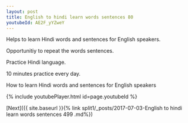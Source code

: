 ```yaml
---
layout: post
title: English to hindi learn words sentences 80 
youtubeId: AE2F_yYZweY
---
```

 
 
Helps to learn Hindi words and sentences for English speakers.

Opportunitiy to repeat the words sentences. 

Practice Hindi language. 
 
10 minutes practice every day. 
 
How to learn Hindi words and sentences for English speakers 
 
{% include youtubePlayer.html id=page.youtubeId %}
 
 
[Next]({{ site.baseurl }}{% link  split1/_posts/2017-07-03-English to hindi learn words sentences 499 .md%})
 
